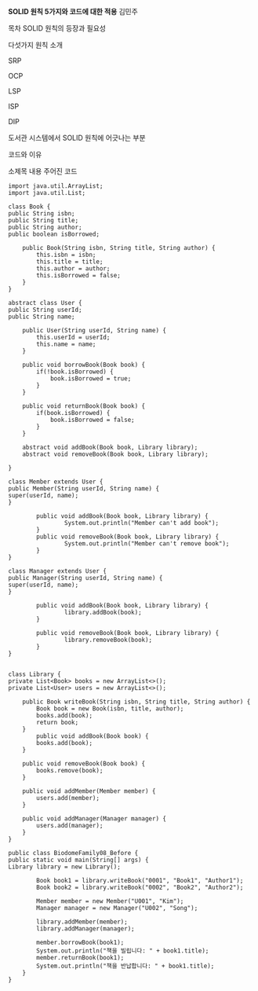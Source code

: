 
**SOLID 원칙 5가지와 코드에 대한 적용**
김민주

목차
SOLID 원칙의 등장과 필요성

다섯가지 원칙 소개

SRP

OCP

LSP

ISP

DIP

도서관 시스템에서 SOLID 원칙에 어긋나는 부분

코드와 이유

소제목
내용
주어진 코드

    import java.util.ArrayList;
    import java.util.List;
    
    class Book {
    public String isbn;
    public String title;
    public String author;
    public boolean isBorrowed;
    
        public Book(String isbn, String title, String author) {
            this.isbn = isbn;
            this.title = title;
            this.author = author;
            this.isBorrowed = false;
        }
    }
    
    abstract class User {
    public String userId;
    public String name;
    
        public User(String userId, String name) {
            this.userId = userId;
            this.name = name;
        }
    
        public void borrowBook(Book book) {
            if(!book.isBorrowed) {
                book.isBorrowed = true;
            }
        }
    
        public void returnBook(Book book) {
            if(book.isBorrowed) {
                book.isBorrowed = false;
            }
        }
    
        abstract void addBook(Book book, Library library);
        abstract void removeBook(Book book, Library library); 
    
    }
    
    class Member extends User {
    public Member(String userId, String name) {
    super(userId, name);
    }
    
            public void addBook(Book book, Library library) {
                    System.out.println("Member can't add book");
            }
            public void removeBook(Book book, Library library) {
                    System.out.println("Member can't remove book");
            }
    }
    
    class Manager extends User {
    public Manager(String userId, String name) {
    super(userId, name);
    }
    
            public void addBook(Book book, Library library) {
                    library.addBook(book);
            }
    
            public void removeBook(Book book, Library library) {
                    library.removeBook(book);
            }
    }
    
    
    class Library {
    private List<Book> books = new ArrayList<>();
    private List<User> users = new ArrayList<>();
    
        public Book writeBook(String isbn, String title, String author) {
            Book book = new Book(isbn, title, author);
            books.add(book);
            return book;
        }
            public void addBook(Book book) {
            books.add(book);
        }
    
        public void removeBook(Book book) {
            books.remove(book);
        }
    
        public void addMember(Member member) {
            users.add(member);
        }
    
        public void addManager(Manager manager) {
            users.add(manager);
        }
    }
    
    public class BiodomeFamily08_Before {
    public static void main(String[] args) {
    Library library = new Library();
    
            Book book1 = library.writeBook("0001", "Book1", "Author1");
            Book book2 = library.writeBook("0002", "Book2", "Author2");
    
            Member member = new Member("U001", "Kim");
            Manager manager = new Manager("U002", "Song");
    
            library.addMember(member);
            library.addManager(manager);
    
            member.borrowBook(book1);
            System.out.println("책을 빌립니다: " + book1.title);
            member.returnBook(book1);
            System.out.println("책을 반납합니다: " + book1.title);
        }
    }


